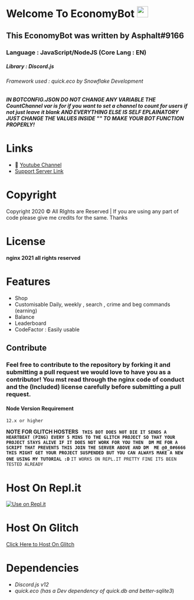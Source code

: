 # Welcome To EconomyBot <img src="https://raw.githubusercontent.com/MartinHeinz/MartinHeinz/master/wave.gif" width="30px">
## This EconomyBot was written by Asphalt#9166
### Language : JavaScript/NodeJS (Core Lang : EN)
##### Library : Discord.js
###### Framework used : quick.eco by Snowflake Development

##### IN BOTCONFIG.JSON DO NOT CHANGE ANY VARIABLE THE CountChannel var is for if you want to set a channel to count for users if not just leave it blank AND EVERYTHING ELSE IS SELF EPLAINATORY JUST CHANGE THE VALUES INSIDE "" TO MAKE YOUR BOT FUNCTION PROPERLY!
# Links
- 🔗 [Youtube Channel](https://www.youtube.com/channel/UCF9E-xef9jL9QgziZRDHKKQ)
- [Support Server Link](https://discord.gg/REAW5VM)
# Copyright 
Copyright 2020 © All RIghts are Reserved | If you are using any part of code please give me credits for the same. Thanks

# License
**nginx 2021 all rights reserved**

# Features
- Shop
- Customisable Daily, weekly , search , crime and beg commands (earning)
- Balance
- Leaderboard
- CodeFactor : Easily usable 
## Contribute 
### Feel free to contribute to the repository by forking it and submitting a pull request we would love to have you as a contributor! You mst read through the nginx code of conduct and the (Included) license carefully before submitting a pull request.
#### Node Version Requirement
``12.x or higher``

**NOTE FOR GLITCH HOSTERS 
`` THIS BOT DOES NOT DIE IT SENDS A HEARTBEAT (PING) EVERY 5 MINS TO THE GLITCH PROJECT SO THAT YOUR PROJECT STAYS ALIVE IF IT DOES NOT WORK FOR YOU THEN 
DM ME FOR A SCRIPT THAT PREVENTS THIS JOIN THE SERVER ABOVE AND DM  ME @0_0#6666 THIS MIGHT GET YOUR PROJECT SUSPENDED BUT YOU CAN ALWAYS
MAKE A NEW ONE USING MY TUTORIAL :D``**
``IT WORKS ON REPL.IT PRETTY FINE ITS BEEN TESTED ALREADY``

# Host On Repl.it
[![Use on Repl.it](https://repl.it/badge/github/ZeroDiscord/EconomyBot)](https://repl.it/github/ZeroDiscord/EconomyBot)
# Host On Glitch 
[Click Here to Host On Glitch](https://glitch.com/edit/#!/import/git?url=https://github.com/ZeroDiscord/EconomyBot/)

# Dependencies 
- *Discord.js v12*
- *quick.eco (has a Dev dependency of quick.db and better-sqlite3*)
